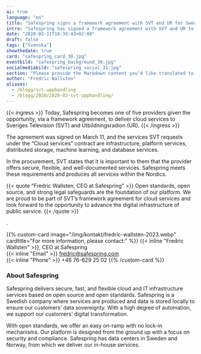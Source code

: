 ```yaml
---
ai: true
language: "en"
title: "Safespring signs a framework agreement with SVT and UR for Swedish cloud services"
intro: "Safespring has signed a framework agreement with SVT and UR to deliver secure, flexible, and well-documented cloud services."
date: "2020-03-11T10:39:43+02:00"
draft: false
tags: ["Svenska"]
showthedate: true
card: "safespring_card_30.jpg"
eventbild: "safespring_background_30.jpg"
socialmediabild: "safespring_social_31.jpg"
section: "Please provide the Markdown content you’d like translated to English."
author: "Fredric Wallsten"
aliases:
  - /blogg/svt-upphandling
  - /blogg/2020/2020-03-svt-upphandling/
---
```

{{< ingress >}}
Today, Safespring becomes one of five providers given the opportunity, via a framework agreement, to deliver cloud services to Sveriges Television (SVT) and Utbildningsradion (UR).
{{< /ingress >}}

The agreement was signed on March 11, and the services SVT requests under the “Cloud services” contract are infrastructure, platform services, distributed storage, machine learning, and database services.

In the procurement, SVT states that it is important to them that the provider offers secure, flexible, and well-documented services. Safespring meets these requirements and produces all services within the Nordics.

{{< quote "Fredric Wallsten, CEO at Safespring" >}}
Open standards, open source, and strong legal safeguards are the foundation of our platform. We are proud to be part of SVT’s framework agreement for cloud services and look forward to the opportunity to advance the digital infrastructure of public service.
{{< /quote >}}

.

{{% custom-card image="/img/kontakt/fredric-wallsten-2023.webp" cardtitle="For more information, please contact:" %}}
{{< inline "Fredric Wallsten" >}}, CEO at Safespring  
{{< inline "Email" >}} fredric@safespring.com  
{{< inline "Phone" >}} +46 76-629 25 02
{{% /custom-card %}}

### About Safespring

Safespring delivers secure, fast, and flexible cloud and IT infrastructure services based on open source and open standards. Safespring is a Swedish company where services are produced and data is stored locally to ensure our customers’ data sovereignty. With a high degree of automation, we support our customers’ digital transformation.

With open standards, we offer an easy on-ramp with no lock-in mechanisms. Our platform is designed from the ground up with a focus on security and compliance. Safespring has data centers in Sweden and Norway, from which we deliver our in-house services.